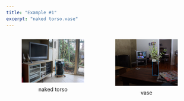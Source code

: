 ```yaml
---
title: "Example #1"
excerpt: "naked torso.vase"
---
```

  <div>
    <div style="width:50%;float:left;text-align:center">
      <figure>
        <a href="/assets/dataset/1_0.png">
        <img src="/assets/dataset/1_0.png" style="margin-bottom: 5px;"></a>
        <figcaption style="width:100%">naked torso</figcaption>
      </figure>
    </div>
    <div style="width:50%;float:left;text-align:center">
      <figure>
        <a href="/assets/dataset/1_1.png">
        <img src="/assets/dataset/1_1.png" style="margin-bottom: 5px;"></a>
        <figcaption style="width:100%">vase</figcaption>
      </figure>
    </div>
  </div>
